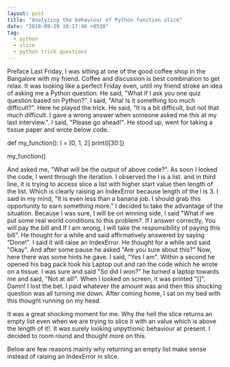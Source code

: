 ```yaml
---
layout: post
title: "Analyzing the behaviour of Python function slice"
date: "2018-09-29 10:17:46 +0530"
tag:
  - python
  - slice
  - python trick questions
---
```


Preface
Last Friday, I was sitting at one of the good coffee shop in the Bangalore with
my friend. Coffee and discussion is best combination to get relax. It was
looking like a perfect Friday even, until my friend stroke an idea of asking me a
Python question. He said, "What if I ask you one quiz question based on
Python?". I said, "Aha! Is it something too much difficult?". Here he played the
trick. He said, "It is a bit difficult, but not that much difficult. I gave a
wrong answer when someone asked me this at my last interview.". I said, "Please
go ahead!". He stood up, went for taking a tissue paper and wrote below code.

def my_function():
  l = [0, 1, 2]
  print(l[30:])

my_function()

And asked me, "What will be the output of above code?". As soon I looked the
code, I went through the iteration. I observed the l is a list. and in third
line, it is trying to access slice a list with higher start value then length of
the list. Which is clearly raising an IndexError because length of the l is 3. I
said in my mind, "It is even less than a banana job. I should grab this
opportunity to earn something more." I decided to take the advantage of the
situation. Because I was sure, I will be on winning side, I said "What if we put
some real world conditions to this problem?. If I answer correctly, You will pay
the bill and If I am wrong, I will take the responsibility of paying this
bill". He thought for a while and said affirmatively answered by saying "Done!".
I said it will raise an IndexError. He thought for a while and said "Okay". And
after some pause he asked "Are you sure about this?" Now, here there was some
hints he gave. I said, "Yes I am". Within a second he opened his bag pack took
his Laptop out and ran the code which he wrote on a tissue. I was sure and said
"So did I won?" he turned a laptop towards me and said, "Not at all!". When I
looked on screen, it was printed "[]". Damn! I lost the bet. I paid whatever the
amount was and then this shocking question was all turning me down. After coming
home, I sat on my bed with this thought running on my head.


It was a great shocking moment for me.  Why the hell the slice returns an empty
list even when we are trying to slice it with an value which is above the length
of it!. It was surely looking unpythonic behaviour at present. I decided to room
round and thought more on this.

Below are few reasons mainly why returning an empty list make sense instead of
raising an IndexError in slice.
